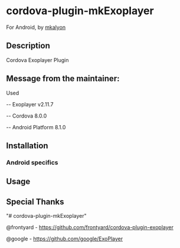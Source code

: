 # cordova-plugin-mkExoplayer

For Android, by [mkalyon](https://github.com/mkalyon)

## Description

Cordova Exoplayer Plugin

## Message from the maintainer:

Used 

-- Exoplayer v2.11.7

-- Cordova 8.0.0

-- Android Platform 8.1.0

## Installation



### Android specifics


## Usage



## Special Thanks

"# cordova-plugin-mkExoplayer"

@frontyard - https://github.com/frontyard/cordova-plugin-exoplayer

@google - https://github.com/google/ExoPlayer

